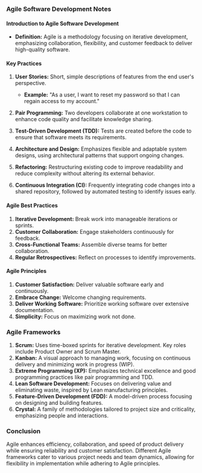 ### Agile Software Development Notes

#### Introduction to Agile Software Development
- **Definition:** Agile is a methodology focusing on iterative development, emphasizing collaboration, flexibility, and customer feedback to deliver high-quality software.

#### Key Practices
1. **User Stories:** Short, simple descriptions of features from the end user's perspective.  
   - **Example:** "As a user, I want to reset my password so that I can regain access to my account."

2. **Pair Programming:** Two developers collaborate at one workstation to enhance code quality and facilitate knowledge sharing.

3. **Test-Driven Development (TDD):** Tests are created before the code to ensure that software meets its requirements.

4. **Architecture and Design:** Emphasizes flexible and adaptable system designs, using architectural patterns that support ongoing changes.

5. **Refactoring:** Restructuring existing code to improve readability and reduce complexity without altering its external behavior.

6. **Continuous Integration (CI):** Frequently integrating code changes into a shared repository, followed by automated testing to identify issues early.

#### Agile Best Practices
1. **Iterative Development:** Break work into manageable iterations or sprints.
2. **Customer Collaboration:** Engage stakeholders continuously for feedback.
3. **Cross-Functional Teams:** Assemble diverse teams for better collaboration.
4. **Regular Retrospectives:** Reflect on processes to identify improvements.

#### Agile Principles
1. **Customer Satisfaction:** Deliver valuable software early and continuously.
2. **Embrace Change:** Welcome changing requirements.
3. **Deliver Working Software:** Prioritize working software over extensive documentation.
4. **Simplicity:** Focus on maximizing work not done.

### Agile Frameworks
1. **Scrum:** Uses time-boxed sprints for iterative development. Key roles include Product Owner and Scrum Master.
2. **Kanban:** A visual approach to managing work, focusing on continuous delivery and minimizing work in progress (WIP).
3. **Extreme Programming (XP):** Emphasizes technical excellence and good programming practices like pair programming and TDD.
4. **Lean Software Development:** Focuses on delivering value and eliminating waste, inspired by Lean manufacturing principles.
5. **Feature-Driven Development (FDD):** A model-driven process focusing on designing and building features.
6. **Crystal:** A family of methodologies tailored to project size and criticality, emphasizing people and interactions.

### Conclusion
Agile enhances efficiency, collaboration, and speed of product delivery while ensuring reliability and customer satisfaction. Different Agile frameworks cater to various project needs and team dynamics, allowing for flexibility in implementation while adhering to Agile principles. 
